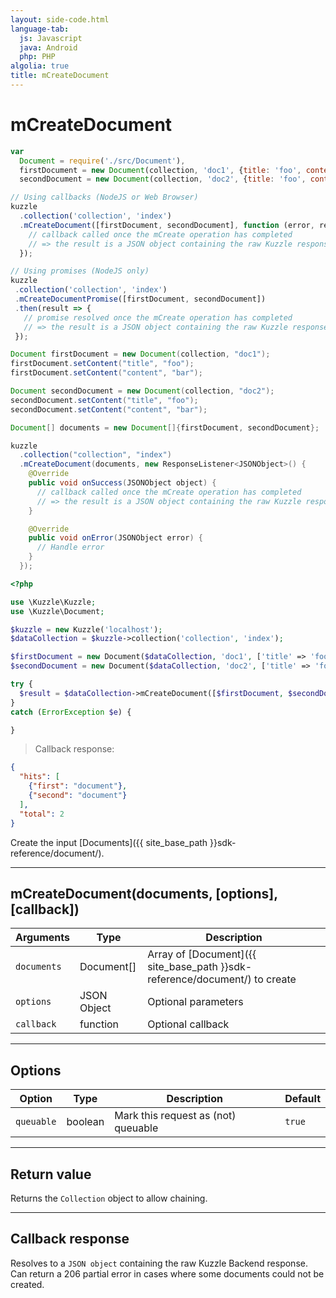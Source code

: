 ```yaml
---
layout: side-code.html
language-tab:
  js: Javascript
  java: Android
  php: PHP
algolia: true
title: mCreateDocument
---
```


# mCreateDocument

```js
var
  Document = require('./src/Document'),
  firstDocument = new Document(collection, 'doc1', {title: 'foo', content: 'bar'}),
  secondDocument = new Document(collection, 'doc2', {title: 'foo', content: 'bar'});

// Using callbacks (NodeJS or Web Browser)
kuzzle
  .collection('collection', 'index')
  .mCreateDocument([firstDocument, secondDocument], function (error, result) {
    // callback called once the mCreate operation has completed
    // => the result is a JSON object containing the raw Kuzzle response
  });

// Using promises (NodeJS only)
kuzzle
 .collection('collection', 'index')
 .mCreateDocumentPromise([firstDocument, secondDocument])
 .then(result => {
   // promise resolved once the mCreate operation has completed
   // => the result is a JSON object containing the raw Kuzzle response
 });
```

```java
Document firstDocument = new Document(collection, "doc1");
firstDocument.setContent("title", "foo");
firstDocument.setContent("content", "bar");

Document secondDocument = new Document(collection, "doc2");
secondDocument.setContent("title", "foo");
secondDocument.setContent("content", "bar");

Document[] documents = new Document[]{firstDocument, secondDocument};

kuzzle
  .collection("collection", "index")
  .mCreateDocument(documents, new ResponseListener<JSONObject>() {
    @Override
    public void onSuccess(JSONObject object) {
      // callback called once the mCreate operation has completed
      // => the result is a JSON object containing the raw Kuzzle response
    }

    @Override
    public void onError(JSONObject error) {
      // Handle error
    }
  });
```

```php
<?php

use \Kuzzle\Kuzzle;
use \Kuzzle\Document;

$kuzzle = new Kuzzle('localhost');
$dataCollection = $kuzzle->collection('collection', 'index');

$firstDocument = new Document($dataCollection, 'doc1', ['title' => 'foo', 'content' => 'bar']);
$secondDocument = new Document($dataCollection, 'doc2', ['title' => 'foo', 'content' => 'bar']);

try {
  $result = $dataCollection->mCreateDocument([$firstDocument, $secondDocument]);
}
catch (ErrorException $e) {

}
```

> Callback response:

```json
{
  "hits": [
    {"first": "document"},
    {"second": "document"}
  ],
  "total": 2
}
```

Create the input [Documents]({{ site_base_path }}sdk-reference/document/).

---

## mCreateDocument(documents, [options], [callback])

| Arguments | Type | Description |
|---------------|---------|----------------------------------------|
| ``documents`` | Document[] | Array of [Document]({{ site_base_path }}sdk-reference/document/) to create |
| ``options`` | JSON Object | Optional parameters |
| ``callback`` | function | Optional callback |

---

## Options

| Option | Type | Description | Default |
|---------------|---------|----------------------------------------|---------|
| ``queuable`` | boolean | Mark this request as (not) queuable | ``true`` |

---

## Return value

Returns the `Collection` object to allow chaining.

---

## Callback response

Resolves to a `JSON object` containing the raw Kuzzle Backend response.
Can return a 206 partial error in cases where some documents could not be created.